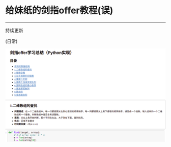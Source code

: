 # 给妹纸的剑指offer教程(误)

---

持续更新


(日常)

![image](https://raw.githubusercontent.com/Trouble404/JianZhi-offer-python3/master/readme/jianzhi.png)
